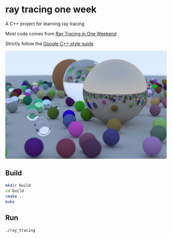 # ray tracing one week

A C++ project for learning ray tracing

Most code comes from [Ray Tracing in One Weekend](https://raytracing.github.io/books/RayTracingInOneWeekend.html)

Strictly follow the [Google C++ style guide](https://google.github.io/styleguide/cppguide.html)

![](./doc/image.jpg)

## Build

```bash
mkdir build
cd build
cmake ..
make
```

## Run

```bash
./ray_tracing
```